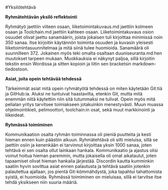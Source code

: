 #Yksilötehtävä

**Ryhmätehtävän yksilö reflektointi**

Ryhmätyö jaettiin viiteen osaan, liiketoimintakuvaus.md jaettiin kolmeen osaan ja Toolchain.md jaettiin kahteen osaan. Liiketoimintakuvaus osion osuudet olivat jaettu sanamäärin, joista jokaisen tuli kirjoittaa minimissä noin 350 sanaa. Itse kirjoitin käytännön toiminta osuuden ja kuvasin yleisesti liiketoimintasuunnitelmaa ja mitä siinä tulee huomioida. Sanamäärä oli suunnilleen 372. Jokainen myös teki omalta osaltaan duuniseuranta.md:hen muutokset tarpeen mukaan. Muokkauksia ei näkynyt paljoa, sillä kirjoitin tekstin ensin Wordissa ja sitten kopioin ja liitin sen bracketsin markdown-tiedostoon.

**Asiat, joita opein tehtävää tehdessä**

Tärkeimmät asiat mitä opein ryhmätyötä tehdessä on miten käytetään Git:tiä ja GitHub:ia. Aluksi ne tuntuivat haastavilta, etenkin Git, mutta mitä enemmän niitä käytettiin niin sitä tutummaksi ne tulivat. Opein myös mitä pelialan yritys tarvitsee toimiakseen jotakuinkin menestyvästi. Muun muassa ohjelmointikieli, pelimoottori, toolchain:in osat, sekä muut markkinointi ja liikeideat.

**Ryhmässä toimiminen**

Kommunikaation osalta ryhmän toiminnassa oli pieniä puutteita ja kesti hieman ennen kuin päästiin alkuun. Ryhmätehtävä oli silti mieluisa, sillä se jaettiin osiin ja kenenkään ei tarvinnut kirjoittaa yksin 1000 sanaa, joten tehtävä ei sen osalta ollut lainkaan hankala. Kommunikaatio ja ajastus olisi voinut hoitua hieman paremmin, mutta jokaisella oli omat aikataulut, joten tapaamiset olivat hieman hankalia järjestää. Discordin kautta kumminkin saatiin hyvin sovittua asiat ennen palautusta ja tehtävä saatiin jotenkin palautettua ajallaan, jos pientä Git-kömmähdystä, joka tapahtui tahattomista syistä, ei huomioida. Ryhmässä toimiminen on mieluisaa, sillä ei tarvitse itse tehdä yksikseen niin suuria määriä.